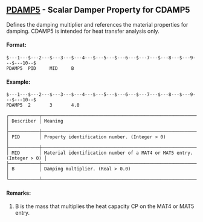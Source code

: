 ## [PDAMP5](https://help.hexagonmi.com/bundle/MSC_Nastran_2022.4/page/Nastran_Combined_Book/qrg/bulkp/TOC.PDAMP5.xhtml) - Scalar Damper Property for CDAMP5

Defines the damping multiplier and references the material properties for damping. CDAMP5 is intended for heat transfer analysis only.

#### Format:

```nastran
$---1---$---2---$---3---$---4---$---5---$---6---$---7---$---8---$---9---$---10--$
PDAMP5  PID     MID     B                                                       
```
#### Example:

```nastran
$---1---$---2---$---3---$---4---$---5---$---6---$---7---$---8---$---9---$---10--$
PDAMP5  2       3       4.0                                                     
```
```text
┌───────────┬───────────────────────────────────────────────────────────────────────┐
│ Describer │ Meaning                                                               │
├───────────┼───────────────────────────────────────────────────────────────────────┤
│ PID       │ Property identification number. (Integer > 0)                         │
├───────────┼───────────────────────────────────────────────────────────────────────┤
│ MID       │ Material identification number of a MAT4 or MAT5 entry. (Integer > 0) │
├───────────┼───────────────────────────────────────────────────────────────────────┤
│ B         │ Damping multiplier. (Real > 0.0)                                      │
└───────────┴───────────────────────────────────────────────────────────────────────┘
```
#### Remarks:

1. B is the mass that multiplies the heat capacity CP on the MAT4 or MAT5 entry.


